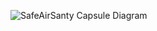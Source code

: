 ![SafeAirSanty Capsule Diagram](https://raw.githubusercontent.com/SantyAIProjects/SafeAirSanty/main/docs/SafeAirSanty.png)

